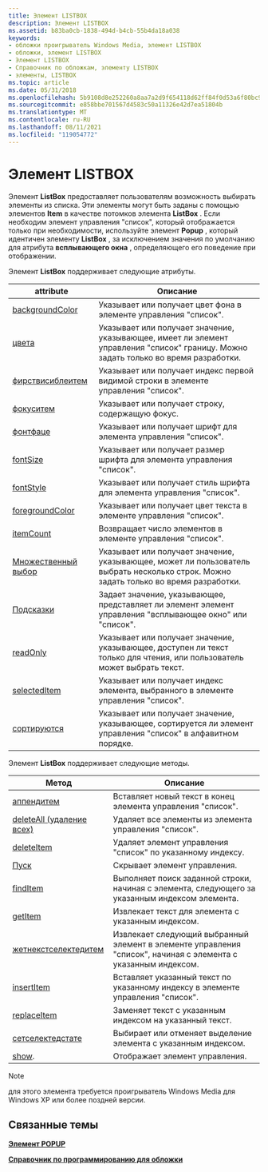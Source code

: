 ```yaml
---
title: Элемент LISTBOX
description: Элемент LISTBOX
ms.assetid: b83ba0cb-1838-494d-b4cb-55b4da18a038
keywords:
- обложки проигрыватель Windows Media, элемент LISTBOX
- обложки, элемент LISTBOX
- Элемент LISTBOX
- Справочник по обложкам, элементу LISTBOX
- элементы, LISTBOX
ms.topic: article
ms.date: 05/31/2018
ms.openlocfilehash: 5b9108d8e252260a8aa7a2d9f654118d62ff84f0d53a6f80bc934323a1107ffe
ms.sourcegitcommit: e858bbe701567d4583c50a11326e42d7ea51804b
ms.translationtype: MT
ms.contentlocale: ru-RU
ms.lasthandoff: 08/11/2021
ms.locfileid: "119054772"
---
```

# <a name="listbox-element"></a>Элемент LISTBOX

Элемент **ListBox** предоставляет пользователям возможность выбирать элементы из списка. Эти элементы могут быть заданы с помощью элементов **Item** в качестве потомков элемента **ListBox** . Если необходим элемент управления "список", который отображается только при необходимости, используйте элемент **Popup** , который идентичен элементу **ListBox** , за исключением значения по умолчанию для атрибута **всплывающего окна** , определяющего его поведение при отображении.

Элемент **ListBox** поддерживает следующие атрибуты.



| attribute                                        | Описание                                                                                                           |
|--------------------------------------------------|-----------------------------------------------------------------------------------------------------------------------|
| [backgroundColor](listbox-backgroundcolor.md)   | Указывает или получает цвет фона в элементе управления "список".                                                  |
| [цвета](listbox-border.md)                     | Указывает или получает значение, указывающее, имеет ли элемент управления "список" границу. Можно задать только во время разработки.  |
| [фирствисиблеитем](listbox-firstvisibleitem.md) | Указывает или получает индекс первой видимой строки в элементе управления "список".                                   |
| [фокуситем](listbox-focusitem.md)               | Указывает или получает строку, содержащую фокус.                                                                  |
| [фонтфаце](listbox-fontface.md)                 | Указывает или получает шрифт для элемента управления "список".                                                             |
| [fontSize](listbox-fontsize.md)                 | Указывает или получает размер шрифта для элемента управления "список".                                                        |
| [fontStyle](listbox-fontstyle.md)               | Указывает или получает стиль шрифта для элемента управления "список".                                                       |
| [foregroundColor](listbox-foregroundcolor.md)   | Указывает или получает цвет текста в элементе управления "список".                                                        |
| [itemCount](listbox-itemcount.md)               | Возвращает число элементов в элементе управления "список".                                                                |
| [Множественный выбор](listbox-multiselect.md)           | Указывает или получает значение, указывающее, может ли пользователь выбрать несколько строк. Можно задать только во время разработки. |
| [Подсказки](listbox-popup.md)                       | Задает значение, указывающее, представляет ли элемент элемент управления "всплывающее окно" или "список".                              |
| [readOnly](listbox-readonly.md)                 | Указывает или получает значение, указывающее, доступен ли текст только для чтения, или пользователь может выбрать текст.              |
| [selectedItem](listbox-selecteditem.md)         | Указывает или получает индекс элемента, выбранного в элементе управления "список".                                        |
| [сортируются](listbox-sorted.md)                     | Указывает или получает значение, указывающее, сортируется ли элемент управления "список" в алфавитном порядке.                      |



 

Элемент **ListBox** поддерживает следующие методы.



| Метод                                                 | Описание                                                                                                           |
|--------------------------------------------------------|-----------------------------------------------------------------------------------------------------------------------|
| [аппендитем](listbox-appenditem.md)                   | Вставляет новый текст в конец элемента управления "список".                                                                  |
| [deleteAll (удаление всех)](listbox-deleteall.md)                     | Удаляет все элементы из элемента управления "список".                                                                          |
| [deleteItem](listbox-deleteitem.md)                   | Удаляет элемент управления "список" по указанному индексу.                                                             |
| [Пуск](listbox-dismiss.md)                         | Скрывает элемент управления.                                                                                                    |
| [findItem](listbox-finditem.md)                       | Выполняет поиск заданной строки, начиная с элемента, следующего за указанным индексом элемента.                                |
| [getItem](listbox-getitem.md)                         | Извлекает текст для элемента с указанным индексом.                                                             |
| [жетнекстселектедитем](listbox-getnextselecteditem.md) | Извлекает следующий выбранный элемент в элементе управления "список", начиная с элемента с указанным индексом. |
| [insertItem](listbox-insertitem.md)                   | Вставляет указанный текст по указанному индексу в элементе управления "список".                                            |
| [replaceItem](listbox-replaceitem.md)                 | Заменяет текст с указанным индексом на указанный текст.                                                     |
| [сетселектедстате](listbox-setselectedstate.md)       | Выбирает или отменяет выделение элемента с указанным индексом.                                                               |
| [show](listbox-show.md).                               | Отображает элемент управления.                                                                                                 |



 

> [!Note]  
> для этого элемента требуется проигрыватель Windows Media для Windows XP или более поздней версии.

 

## <a name="related-topics"></a>Связанные темы

<dl> <dt>

[**Элемент POPUP**](popup-element.md)
</dt> <dt>

[**Справочник по программированию для обложки**](skin-programming-reference.md)
</dt> </dl>

 

 




